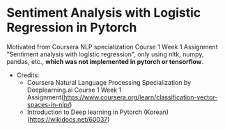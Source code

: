 # Sentiment Analysis with Logistic Regression in Pytorch

Motivated from Coursera NLP specialization Course 1 Week 1 Assignment "Sentiment analysis with logistic regression", only using nltk, numpy, pandas, etc., **which was not implemented in pytorch or tensorflow**.

- Credits:
  - Coursera Natural Language Processing Specialization by Deeplearning.ai Course 1 Week 1 Assignment(https://www.coursera.org/learn/classification-vector-spaces-in-nlp/) 
  - Introduction to Deep learning in Pytorch (Korean) (https://wikidocs.net/60037)

